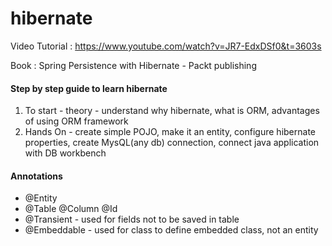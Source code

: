 # hibernate

Video Tutorial : https://www.youtube.com/watch?v=JR7-EdxDSf0&t=3603s

Book : Spring Persistence with Hibernate - Packt publishing

<h4>Step by step guide to learn hibernate</h4>
<ol>
  <li> To start - theory - understand why hibernate, what is ORM, advantages of using ORM framework</li>
  <li> Hands On - create simple POJO, make it an entity, configure hibernate properties, create MysQL(any db) connection, connect java application with DB workbench </li>
</ol>
  

<h4>Annotations</h4>
<ul>
  <li> @Entity</li>
  <li> @Table @Column @Id </li>
  <li> @Transient - used for fields not to be saved in table</li>
  <li> @Embeddable - used for class to define embedded class, not an entity </li>
</ul>
